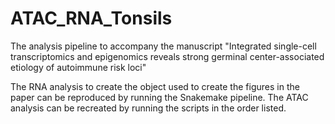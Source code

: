 # ATAC_RNA_Tonsils
The analysis pipeline to accompany the manuscript "Integrated single-cell transcriptomics and epigenomics reveals strong
germinal center-associated etiology of autoimmune risk loci"

The RNA analysis to create the object used to create the figures in the paper can be reproduced by running the Snakemake pipeline.
The ATAC analysis can be recreated by running the scripts in the order listed.


